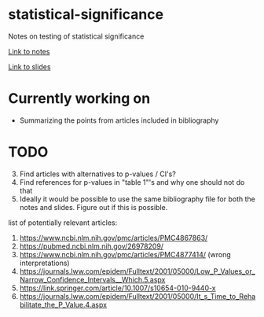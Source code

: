 # statistical-significance

Notes on testing of statistical significance

[Link to notes](https://thomas-rasmussen.github.io/statistical-significance/statistical-significance.html)

[Link to slides](https://thomas-rasmussen.github.io/statistical-significance/slides/slides.html)


# Currently working on
- Summarizing the points from articles included in bibliography

# TODO
3) Find articles with alternatives to p-values / CI's?
4) Find references for p-values in "table 1"'s and why one should not do that
5) Ideally it would be possible to use the same bibliography file for both the notes and slides. Figure out if
   this is possible.



list of potentially relevant articles:
1) https://www.ncbi.nlm.nih.gov/pmc/articles/PMC4867863/
2) https://pubmed.ncbi.nlm.nih.gov/26978209/
3) https://www.ncbi.nlm.nih.gov/pmc/articles/PMC4877414/ (wrong interpretations)
4) https://journals.lww.com/epidem/Fulltext/2001/05000/Low_P_Values_or_Narrow_Confidence_Intervals__Which.5.aspx
5) https://link.springer.com/article/10.1007/s10654-010-9440-x
6) https://journals.lww.com/epidem/Fulltext/2001/05000/It_s_Time_to_Rehabilitate_the_P_Value.4.aspx
